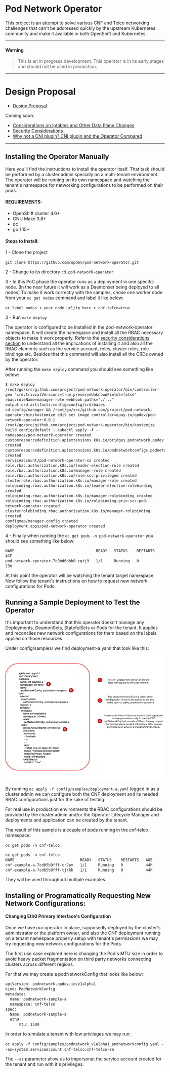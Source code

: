 # Pod Network Operator

This project is an attempt to solve various CNF and Telco networking challenges that can't be addressed quickly by the upstream Kubernetes community and make it available in both OpenShift and Kubernetes.

---
#### Warning
> This is an in progress development. This operator is in its early stages and should not be used in production.
---

# Design Proposal

* [Design Proposal](docs/design_proposal.md)

Coming soon:
* [Considerations on Iptables and Other Data Plane Changes](docs/iptables.md)
* [Security Considerations](docs/security.md)
* [Why not a CNI plugin? CNI plugin and the Operator Compared](docs/cni_plugins.md)

---

## Installing the Operator Manually

Here you'll find the instructions to install the operator itself. That task should be performed by a cluster admin specially on a multi-tenant environment. The operator will be running on its own namespace and watching the tenant's namespace for networking configurations to be performed on their pods.

#### REQUIREMENTS:

- OpenShift cluster 4.6+
- GNU Make 3.8+
- oc
- go 1.15+

#### Steps to Install:

1 - Clone the project

`git clone https://github.com/opdev/pod-network-operator.git`

2 - Change to its directory `cd pod-network-operator`

3 - In this PoC phase the operator runs as a deployment in one specific node. (In the near future it will work as a Daemonset being deployed to all nodes) To make it work correctly with the samples, chose one worker node from your `oc get nodes` command and label it like below:

`oc label nodes < your node url/ip here > cnf-telco=true`

3 - Run `make deploy`


  The operator is configured to be installed in the pod-network-operator namespace. It will create the namespace and install all the RBAC necessary objects to make it work properly. Refer to the [security considerations section](docs/security.md) to understand all the implications of installing it and also all the RBAC elements such as the service account, roles, cluster roles, role bindings etc. Besides that this command will also install all the CRDs owned by the operator.

  After running the `make deploy` command you should see something like below:

```
$ make deploy 
/root/go/src/github.com/project/pod-network-operator/bin/controller-gen "crd:trivialVersions=true,preserveUnknownFields=false" rbac:roleName=manager-role webhook paths="./..." output:crd:artifacts:config=config/crd/bases
cd config/manager && /root/go/src/github.com/project/pod-network-operator/bin/kustomize edit set image controller=quay.io/opdev/pod-network-operator:0.0.1
/root/go/src/github.com/project/pod-network-operator/bin/kustomize build config/default | kubectl apply -f -
namespace/pod-network-operator created
customresourcedefinition.apiextensions.k8s.io/bridges.podnetwork.opdev.io created
customresourcedefinition.apiextensions.k8s.io/podnetworkconfigs.podnetwork.opdev.io created
serviceaccount/pod-network-operator-sa created
role.rbac.authorization.k8s.io/leader-election-role created
role.rbac.authorization.k8s.io/manager-role created
role.rbac.authorization.k8s.io/role-scc-privileged created
clusterrole.rbac.authorization.k8s.io/manager-role created
rolebinding.rbac.authorization.k8s.io/leader-election-rolebinding created
rolebinding.rbac.authorization.k8s.io/manager-rolebinding created
rolebinding.rbac.authorization.k8s.io/rolebinding-priv-scc-pod-network-operator created
clusterrolebinding.rbac.authorization.k8s.io/manager-rolebinding created
configmap/manager-config created
deployment.apps/pod-network-operator created

```
4 - Finally when running the `oc get pods -n pod-network-operator` you should see something like below:

```
NAME                                    READY   STATUS    RESTARTS   AGE
pod-network-operator-7c9bd6dbb8-cqtj9   1/1     Running   0          23m
```

At this point the operator will be watching the tenant target namespace. Now follow the tenant's instructions on how to request new network configurations for Pods.

## Running a Sample Deployment to Test the Operator

It's important to understand that this operator doesn't manage any Deployments, DeamonSets, StatefulSets or Pods for the tenant. It applies and reconciles new network configurations for them based on the labels applied on those resources.

Under config/samples/ we find deployment-a.yaml that look like this:

<img src='docs/img/net_config_sample_deploy.png'></img>


By running `oc apply -f config/samples/deployment-a.yaml` logged in as a cluster admin we can configure both the CNF deployment and its needed RBAC configurations just for the sake of testing.

For real use in production environments the RBAC configurations should be provided by the cluster admin and/or the Operator Lifecycle Manager and deployments and application can be created by the tenant.

The result of this sample is a couple of pods running in the cnf-telco namespace:

`oc get pods -n cnf-telco`

```
oc get pods -n cnf-telco
NAME                             READY   STATUS    RESTARTS   AGE
cnf-example-a-7cdb5b9fff-cr2pv   1/1     Running   0          44h
cnf-example-a-7cdb5b9fff-tjrkk   1/1     Running   0          44h
```

They will be used throughout multiple examples.

## Installing or Programatically Requesting New Network Configurations:

#### Changing Eth0 Primary Interface's Configuration

Once we have our operator in place, supposedly deployed by the cluster's administrator or the platform owner, and also the CNF deployment running on a tenant namespace properly setup with tenant's permissions we may try requesting new network configurations for the Pods.

The first use case explored here is changing the Pod's MTU size in order to avoid heavy packet fragmentation on third party networks connecting clusters across different regions.

For that we may create a podNetworkConfig that looks like below:
```
apiVersion: podnetwork.opdev.io/v1alpha1
kind: PodNetworkConfig
metadata:
  name: podnetwork-sample-a
  namespace: cnf-telco
spec:
  Name: podnetwork-sample-a
  eth0:
      mtu: 1500

```

In order to simulate a tenant with low privileges we may run:

`oc apply -f config/samples/podnetwork_v1alpha1_podnetworkconfig.yaml --as=system:serviceaccount:cnf-telco:cnf-telco-sa`

The `--as` parameter allow us to impersonat the service account created for the tenant and run with it's privileges.